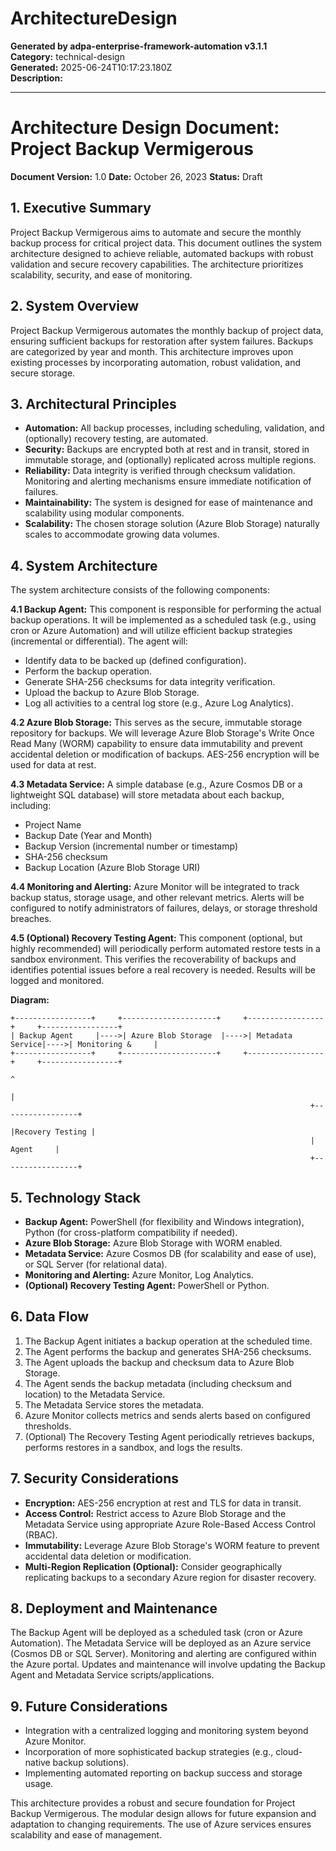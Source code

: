 # ArchitectureDesign

**Generated by adpa-enterprise-framework-automation v3.1.1**  
**Category:** technical-design  
**Generated:** 2025-06-24T10:17:23.180Z  
**Description:** 

---

# Architecture Design Document: Project Backup Vermigerous

**Document Version:** 1.0
**Date:** October 26, 2023
**Status:** Draft

## 1. Executive Summary

Project Backup Vermigerous aims to automate and secure the monthly backup process for critical project data. This document outlines the system architecture designed to achieve reliable, automated backups with robust validation and secure recovery capabilities.  The architecture prioritizes scalability, security, and ease of monitoring.

## 2. System Overview

Project Backup Vermigerous automates the monthly backup of project data, ensuring sufficient backups for restoration after system failures. Backups are categorized by year and month. This architecture improves upon existing processes by incorporating automation, robust validation, and secure storage.

## 3. Architectural Principles

* **Automation:**  All backup processes, including scheduling, validation, and (optionally) recovery testing, are automated.
* **Security:** Backups are encrypted both at rest and in transit, stored in immutable storage, and (optionally) replicated across multiple regions.
* **Reliability:**  Data integrity is verified through checksum validation.  Monitoring and alerting mechanisms ensure immediate notification of failures.
* **Maintainability:** The system is designed for ease of maintenance and scalability using modular components.
* **Scalability:** The chosen storage solution (Azure Blob Storage) naturally scales to accommodate growing data volumes.


## 4. System Architecture

The system architecture consists of the following components:

**4.1 Backup Agent:** This component is responsible for performing the actual backup operations.  It will be implemented as a scheduled task (e.g., using cron or Azure Automation) and will utilize efficient backup strategies (incremental or differential).  The agent will:

* Identify data to be backed up (defined configuration).
* Perform the backup operation.
* Generate SHA-256 checksums for data integrity verification.
* Upload the backup to Azure Blob Storage.
* Log all activities to a central log store (e.g., Azure Log Analytics).


**4.2 Azure Blob Storage:** This serves as the secure, immutable storage repository for backups.  We will leverage Azure Blob Storage's Write Once Read Many (WORM) capability to ensure data immutability and prevent accidental deletion or modification of backups.  AES-256 encryption will be used for data at rest.

**4.3 Metadata Service:** A simple database (e.g., Azure Cosmos DB or a lightweight SQL database) will store metadata about each backup, including:

* Project Name
* Backup Date (Year and Month)
* Backup Version (incremental number or timestamp)
* SHA-256 checksum
* Backup Location (Azure Blob Storage URI)


**4.4 Monitoring and Alerting:** Azure Monitor will be integrated to track backup status, storage usage, and other relevant metrics.  Alerts will be configured to notify administrators of failures, delays, or storage threshold breaches.


**4.5 (Optional) Recovery Testing Agent:**  This component (optional, but highly recommended) will periodically perform automated restore tests in a sandbox environment. This verifies the recoverability of backups and identifies potential issues before a real recovery is needed.  Results will be logged and monitored.


**Diagram:**

```
+-----------------+     +---------------------+     +-----------------+     +-----------------+
| Backup Agent     |---->| Azure Blob Storage  |---->| Metadata Service|---->| Monitoring &     |
+-----------------+     +---------------------+     +-----------------+     +-----------------+
                                                                         ^
                                                                         |
                                                                   +-----------------+
                                                                   |Recovery Testing |
                                                                   |      Agent     |
                                                                   +-----------------+

```

## 5. Technology Stack

* **Backup Agent:** PowerShell (for flexibility and Windows integration), Python (for cross-platform compatibility if needed).
* **Azure Blob Storage:** Azure Blob Storage with WORM enabled.
* **Metadata Service:** Azure Cosmos DB (for scalability and ease of use), or SQL Server (for relational data).
* **Monitoring and Alerting:** Azure Monitor, Log Analytics.
* **(Optional) Recovery Testing Agent:** PowerShell or Python.


## 6. Data Flow

1. The Backup Agent initiates a backup operation at the scheduled time.
2. The Agent performs the backup and generates SHA-256 checksums.
3. The Agent uploads the backup and checksum data to Azure Blob Storage.
4. The Agent sends the backup metadata (including checksum and location) to the Metadata Service.
5. The Metadata Service stores the metadata.
6. Azure Monitor collects metrics and sends alerts based on configured thresholds.
7. (Optional) The Recovery Testing Agent periodically retrieves backups, performs restores in a sandbox, and logs the results.


## 7. Security Considerations

* **Encryption:** AES-256 encryption at rest and TLS for data in transit.
* **Access Control:**  Restrict access to Azure Blob Storage and the Metadata Service using appropriate Azure Role-Based Access Control (RBAC).
* **Immutability:** Leverage Azure Blob Storage's WORM feature to prevent accidental data deletion or modification.
* **Multi-Region Replication (Optional):**  Consider geographically replicating backups to a secondary Azure region for disaster recovery.


## 8. Deployment and Maintenance

The Backup Agent will be deployed as a scheduled task (cron or Azure Automation). The Metadata Service will be deployed as an Azure service (Cosmos DB or SQL Server).  Monitoring and alerting are configured within the Azure portal.  Updates and maintenance will involve updating the Backup Agent and Metadata Service scripts/applications.

## 9. Future Considerations

* Integration with a centralized logging and monitoring system beyond Azure Monitor.
* Incorporation of more sophisticated backup strategies (e.g., cloud-native backup solutions).
* Implementing automated reporting on backup success and storage usage.


This architecture provides a robust and secure foundation for Project Backup Vermigerous.  The modular design allows for future expansion and adaptation to changing requirements.  The use of Azure services ensures scalability and ease of management.
